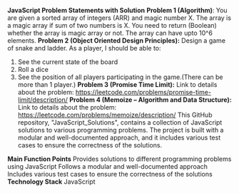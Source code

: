 **JavaScript Problem Statements with Solution**
**Problem 1 (Algorithm)**: You are given a sorted array of integers (ARR) 
and magic number X. The array is a magic array if sum of two numbers is
X. You need to return (Boolean) whether the array is magic array or not.
The array can have upto 10^6 elements.
**Problem 2 (Object Oriented Design Principles):** Design a game of 
snake and ladder. As a player, I should be able to:
1. See the current state of the board
2. Roll a dice
3. See the position of all players participating in the game.(There can be 
more than 1 player.)
**Problem 3 (Promise Time Limit):**
Link to details about the problem: 
https://leetcode.com/problems/promise-time-limit/description/
**Problem 4 (Memoize – Algorithm and Data Structure):**
Link to details about the problem: 
https://leetcode.com/problems/memoize/description/
This GitHub repository, "JavaScript_Solutions", contains a collection of JavaScript solutions to various programming problems. The project is built with a modular and well-documented approach, and it includes various test cases to ensure the correctness of the solutions.

**Main Function Points**
Provides solutions to different programming problems using JavaScript
Follows a modular and well-documented approach
Includes various test cases to ensure the correctness of the solutions
**Technology Stack**
JavaScript
